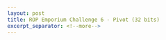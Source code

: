 ```yaml
---
layout: post
title: ROP Emporium Challenge 6 - Pivot (32 bits)
excerpt_separator: <!--more-->
---
```



<!--more-->